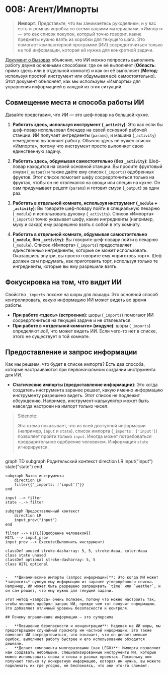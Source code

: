 # 008: Агент/Импорты

> **Импорт:** Представьте, что вы занимаетесь рукоделием, и у вас есть огромная коробка со всеми вашими материалами. «Импорт» — это как список покупок, который точно говорит, какие предметы нужно взять из коробки для текущего шага. Это помогает компьютерной программе (ИИ) сосредоточиться только на той информации, которая ей нужна для конкретной задачи.

[Документ о Вызовах](./004_agent_call.md) объяснил, что ИИ можно попросить выполнить работу двумя основными способами: где он её выполняет (**Область**: прямо здесь или в отдельной комнате) и как он её выполняет (**Метод**: используя простой инструмент или обдумывая всё самостоятельно). Этот документ объясняет, как мы используем «Импорты» для управления информацией в каждой из этих ситуаций.

## Совмещение места и способа работы ИИ

Давайте представим, что ИИ — это шеф-повар на большой кухне.

1.  **Работать здесь, используя инструмент (`_activity`)**: Это как если бы шеф-повар использовал блендер на своей основной рабочей станции. ИИ получает ингредиенты (`params`), и машина (`_activity`) немедленно выполняет работу. Обычно здесь не нужен список «Импорта», потому что инструмент просто выполняет свою единственную задачу.

2.  **Работать здесь, обдумывая самостоятельно (без `_activity`)**: Шеф-повар находится на своей основной станции. Вы просите фруктовый смузи (`_output`) и также даёте ему список (`_imports`) одобренных фруктов. Этот список помогает шефу сосредоточиться только на фруктах, чтобы он не отвлекался на овощи или специи на кухне. Он сам придумывает рецепт (`params`) и готовит смузи (`_output`) за один раз.

3.  **Работать в отдельной комнате, используя инструмент (`_module` + `_activity`)**: Вы говорите шеф-повару пойти в специальную пекарню (`_module`) и использовать духовку (`_activity`). Список «Импорта» (`_imports`) точно указывает шефу, какие ингредиенты (например, муку и сахар) ему разрешено взять с собой в эту комнату.

4.  **Работать в отдельной комнате, обдумывая самостоятельно (`_module`, без `_activity`)**: Вы говорите шеф-повару пойти в пекарню (`_module`). Список «Импорта» (`_imports`) предоставляет *единственные* ингредиенты, которые он может использовать. Оказавшись внутри, вы просто говорите ему «приготовь торт». Шеф должен сам придумать, как приготовить торт, используя только те ингредиенты, которые вы ему разрешили взять.

## Фокусировка на том, что видит ИИ

Свойство `_imports` похоже на шоры для лошади. Это основной способ контролировать, какую информацию ИИ может видеть во время работы.

-   **При работе «здесь» (встроенно)**: шоры (`_imports`) помогают ИИ сосредоточиться на текущей задаче и не отвлекаться.
-   **При работе в «отдельной комнате» (модуле)**: шоры (`_imports`) определяют *всё*, что может видеть ИИ. Если чего-то нет в списке, этого не существует в той комнате.

## Предоставление и запрос информации

Как мы решаем, что будет в списке импорта? Есть два способа, которые настраиваются при первоначальном создании инструмента для ИИ.

-   **Статические импорты (предоставление информации)**: Это когда создатель инструмента заранее решает, какую именно информацию инструменту разрешено видеть. Этот список не подлежит обсуждению. Например, инструмент-калькулятор может быть навсегда настроен на импорт только чисел.

> Sidenote:
> 
> Эта схема показывает, что из всей доступной информации (например, `input` и `state`), список импорта (`_imports: ['input']`) позволяет пройти только `input`. Иногда может потребоваться предварительное одобрение человеком. Информация `state` игнорируется.
> 
> ```mermaid
graph TD
    subgraph Родительский контекст
        direction LR
        input("input")
        state("state")
    end

    subgraph Вызов инструмента
        direction LR
        filter{{"_imports: ['input']"}}
    end

    input --> filter
    state -.-> filter

    subgraph Предоставленный контекст
        direction LR
        input_prov("input")
    end

    filter --> HITL{{Одобрение человеком}}
    HITL --> input_prov
    input_prov --> Execute(Выполнить инструмент)

    classDef unused stroke-dasharray: 5, 5, stroke:#aaa, color:#aaa
    class state unused
    classDef optional stroke-dasharray: 5, 5
    class HITL optional
```

-   **Динамические импорты (запрос информации)**: Это когда ИИ может *запросить* нужную ему информацию из заранее утверждённого списка. Например, ИИ может быть разрешено запрашивать `time` или `weather`, и он сам решает, что ему нужно для текущей задачи.

Этот метод «запроса» очень полезен, потому что можно настроить так, чтобы человек одобрял запрос ИИ, прежде чем тот получит информацию. Это добавляет отличный уровень безопасности и контроля.

## Почему ограничение информации — это суперсила

-   **Повышение безопасности и концентрации**: Надевая на ИИ шоры, мы предотвращаем случайный просмотр им частной информации. Это также помогает ИИ сосредоточиться, что означает, что он делает меньше ошибок, выполняет работу быстрее и его использование обходится дешевле.
-   **Делает компоненты многоразовыми (как LEGO)**: Импорты позволяют нам создавать небольшие, специализированные инструменты ИИ, которые можно использовать снова и снова в разных проектах. Поскольку они получают только ту конкретную информацию, которая им нужна, вы можете подключать их где угодно, не беспокоясь, что они что-то сломают.